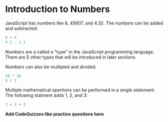 # Introduction to Numbers

JavaScript has numbers like 8, 45607, and 4.32.  The numbers can be added and subtracted:

```javascript
8 + 4
4.3 - 1.1
```

Numbers are a called a "type" in the JavaScript programming language.  There are 5 other types that will be introduced in later sections.

Numbers can also be multipled and divided:

```javascript
10 * 10
4 / 2
```

Multiple mathematical opertions can be performed in a single statement.  The following statment adds 1, 2, and 3:

```javascript
1 + 2 + 3
```

**Add CodeQuizzes like practice questions here**
